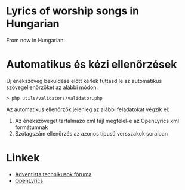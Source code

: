 # Lyrics of worship songs in Hungarian

From now in Hungarian:

# Automatikus és kézi ellenőrzések
Új énekszöveg beküldése előtt kérlek futtasd le az automatikus szövegellenőrzőket az alábbi módon:
```
> php utils/validators/validator.php
```
Az automatikus ellenőrzők jelenleg az alábbi feladatokat végzik el:
1. Az énekszöveget tartalmazó xml fájl megfelel-e az OpenLyrics xml formátumnak
2. Szótagszám ellenőrzés az azonos típusú versszakok soraiban

# Linkek
* [Adventista technikusok fóruma](http://technika.adventista.hu)
* [OpenLyrics](http://openlyrics.org)
